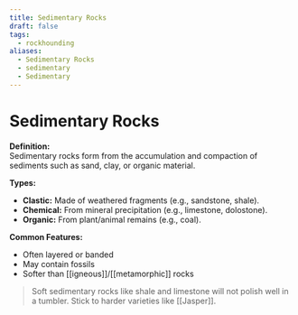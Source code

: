 ```yaml
---
title: Sedimentary Rocks
draft: false
tags:
  - rockhounding
aliases:
  - Sedimentary Rocks
  - sedimentary
  - Sedimentary
---
```

# Sedimentary Rocks

**Definition:**  
Sedimentary rocks form from the accumulation and compaction of sediments such as sand, clay, or organic material.

**Types:**  
- **Clastic:** Made of weathered fragments (e.g., sandstone, shale).  
- **Chemical:** From mineral precipitation (e.g., limestone, dolostone).  
- **Organic:** From plant/animal remains (e.g., coal).  

**Common Features:**  
- Often layered or banded  
- May contain fossils  
- Softer than [[igneous]]/[[metamorphic]] rocks  


>  Soft sedimentary rocks like shale and limestone will not polish well in a tumbler. Stick to harder varieties like [[Jasper]].  

